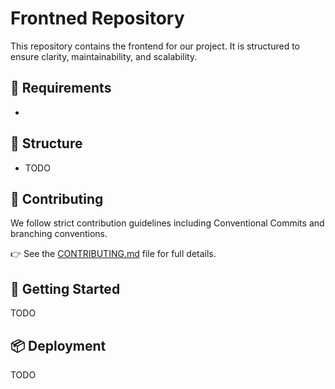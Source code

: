 
# Frontned Repository

This repository contains the frontend for our project. It is structured to ensure clarity, maintainability, and scalability.

## 📱 Requirements

- 

## 📁 Structure

- TODO

## 🤝 Contributing

We follow strict contribution guidelines including Conventional Commits and branching conventions.

👉 See the [CONTRIBUTING.md](./CONTRIBUTING.md) file for full details.

## 🚀 Getting Started

TODO

## 📦 Deployment

TODO
